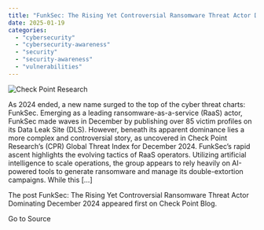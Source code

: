 ```yaml
---
title: "FunkSec: The Rising Yet Controversial Ransomware Threat Actor Dominating December 2024"
date: 2025-01-19
categories: 
  - "cybersecurity"
  - "cybersecurity-awareness"
  - "security"
  - "security-awareness"
  - "vulnerabilities"
---
```


![Check Point Research](https://blog.checkpoint.com/wp-content/uploads/2024/01/blog-CPR.jpg)

As 2024 ended, a new name surged to the top of the cyber threat charts: FunkSec. Emerging as a leading ransomware-as-a-service (RaaS) actor, FunkSec made waves in December by publishing over 85 victim profiles on its Data Leak Site (DLS). However, beneath its apparent dominance lies a more complex and controversial story, as uncovered in Check Point Research’s (CPR) Global Threat Index for December 2024. FunkSec’s rapid ascent highlights the evolving tactics of RaaS operators. Utilizing artificial intelligence to scale operations, the group appears to rely heavily on AI-powered tools to generate ransomware and manage its double-extortion campaigns. While this \[…\]

The post FunkSec: The Rising Yet Controversial Ransomware Threat Actor Dominating December 2024 appeared first on Check Point Blog.

Go to Source
